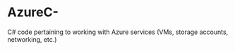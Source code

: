 # AzureC-
C# code pertaining to working with Azure services (VMs, storage accounts, networking, etc.)
